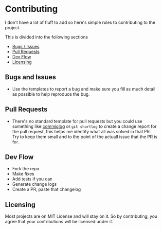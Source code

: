 # Contributing 
I don't have a lot of fluff to add so here's simple rules to contributing to the project.

This is divided into the following sections 
- [Bugs / Issues ](#bugs-and-issues)
- [Pull Requests](#pull-requests)
- [Dev Flow](#dev-flow)
- [Licensing](#licensing)

## Bugs and Issues
- Use the templates to report a bug and make sure you fill as much detail as possible to help reproduce the bug.

## Pull Requests
- There's no standard template for pull requests but you could use something like [commiglog](https://github.com/barelyhuman/commitlog) or `git shortlog` to create a change report for the pull request, this helps me identify what all was solved in that PR. Try to keep them small and to the point of the actuall issue that the PR is for.

## Dev Flow
- Fork the repo 
- Make fixes
- Add tests if you can
- Generate change logs
- Create a PR, paste that changelog

## Licensing
Most projects are on MIT License and will stay on it. So by contributing, you agree that your contributions will be licensed under it.
